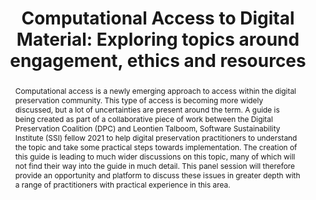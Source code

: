 ---
abstract: Computational access is a newly emerging approach to access within the digital
  preservation community. This type of access is becoming more widely discussed, but
  a lot of uncertainties are present around the term. A guide is being created as
  part of a collaborative piece of work between the Digital Preservation Coalition
  (DPC) and Leontien Talboom, Software Sustainability Institute (SSI) fellow 2021
  to help digital preservation practitioners to understand the topic and take some
  practical steps towards implementation. The creation of this guide is leading to
  much wider discussions on this topic, many of which will not find their way into
  the guide in much detail. This panel session will therefore provide an opportunity
  and platform to discuss these issues in greater depth with a range of practitioners
  with practical experience in this area.
creators:
- Leontien Talboom
- Jenny Mitcham
date: null
document_url: https://osf.io/download/8kxj7/
grand_parent: iPRES
institutions:
- University College London & The National Archives Uk
keywords:
- computational access
- computational methods
landing_page_url: https://osf.io/y9ajb/
language: eng
layout: publication
license: CC-BY 4.0 International
notes_url: https://osf.io/download/dc7zk/
parent: iPRES 2022
publication_type: panel
size: null
slides_url: https://osf.io/download/9jb43/
source_name: iPRES:osf:y9ajb
stream_url: https://youtu.be/gakraIFIncg
title: 'Computational Access to Digital Material: Exploring topics around engagement,
  ethics and resources'
year: 2022
---